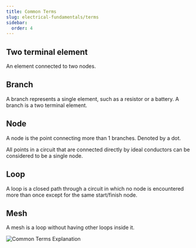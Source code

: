 ```yaml
---
title: Common Terms
slug: electrical-fundamentals/terms
sidebar:
  order: 4
---
```


## Two terminal element

An element connected to two nodes.

## Branch

A branch represents a single element, such as a resistor or a battery. A branch
is a two terminal element.

## Node

A node is the point connecting more than 1 branches. Denoted by a dot.

All points in a circuit that are connected directly by ideal conductors can be
considered to be a single node.

## Loop

A loop is a closed path through a circuit in which no node is encountered more
than once except for the same start/finish node.

## Mesh

A mesh is a loop without having other loops inside it.

![Common Terms Explanation](/electrical/common-terms-explanation.jpg)
